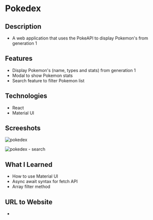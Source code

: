 # Pokedex

## Description
* A web application that uses the PokeAPI to display Pokemon's from generation 1

## Features 
* Display Pokemon's (name, types and stats) from generation 1
* Modal to show Pokemon stats 
* Search feature to filter Pokemon list

## Technologies
* React
* Material UI

## Screeshots
![pokedex](https://user-images.githubusercontent.com/90397446/222297811-ae6e126f-85a8-45f5-8939-ab63fbec8c6e.png)

![pokedex - search](https://user-images.githubusercontent.com/90397446/222297793-6d0d8683-eb9c-4117-90d4-a4d2ef9158d5.png)

## What I Learned
* How to use Material UI
* Async await syntax for fetch API
* Array filter method

## URL to Website
* 
